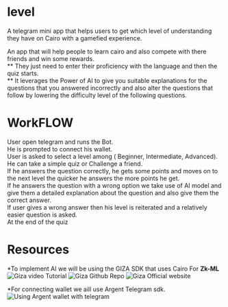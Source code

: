 # level
A telegram mini app that helps users to get which level of understanding they have on Cairo with a gamefied experience. 

An app that will help people to learn cairo and also compete with there friends and win some rewards. <br>
** They just need to enter their proficiency with the language and then the quiz starts.<br>
** It leverages the Power of AI to give you suitable explanations for the questions that you answered incorrectly and also alter the questions that follow by lowering the difficulty level of the following questions.<br>

# WorkFLOW

User open telegram and runs the Bot.<br>
He is prompted to connect his wallet.<br>
User is asked to select a level among ( Beginner, Intermediate, Advanced).<br>
He can take a simple quiz or Challenge a friend.<br>
If he answers the question correctly, he gets some points and moves on to the next level the quicker he answers the more points he get.<br>
If he answers the question with a wrong option we take use of AI model and give them a detailed explanation about the question and also give them the correct answer.<br>
If user gives a wrong answer then his level is reiterated and a relatively easier question is asked.<br>
At the end of the quiz


# Resources
*To implement AI we will be using the GIZA SDK that uses Cairo For **Zk-ML** <br>
![Giza video Tutorial](https://www.youtube.com/watch?v=t1Z5Anx_t6c)
![Giza Github Repo](https://github.com/gizatechxyz)
![Giza Official website](https://gizatech.xyz/)


*For connecting wallet we aill use Argent Telegram sdk.
![Using Argent wallet with telegram](https://www.argent.xyz/blog/how-to-use-argent-telegram-wallet) 

